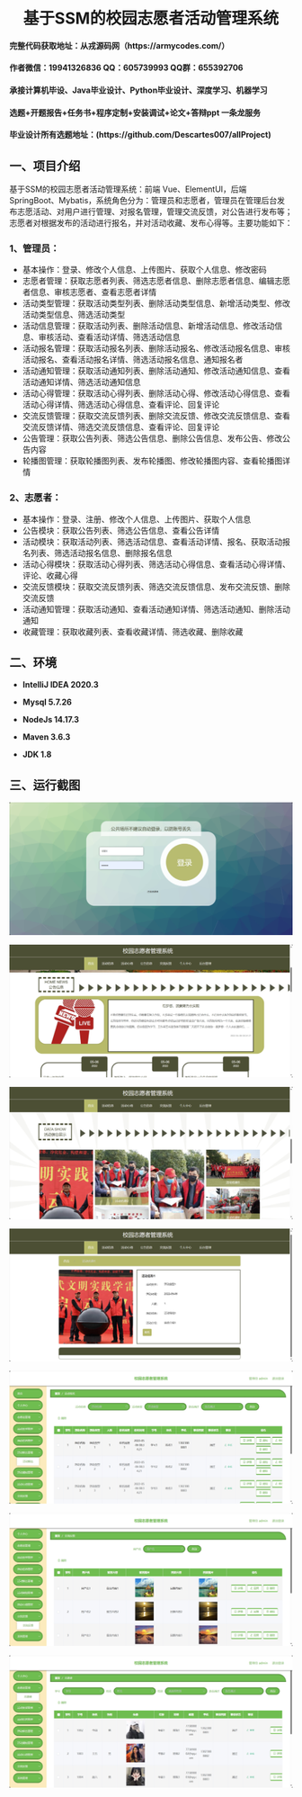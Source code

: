 <p><h1 align="center">基于SSM的校园志愿者活动管理系统</h1></p>

<h4> 完整代码获取地址：从戎源码网（https://armycodes.com/） </h4>
<h4> 作者微信：19941326836 QQ：605739993 QQ群：655392706 </h4>
<h4> 承接计算机毕设、Java毕业设计、Python毕业设计、深度学习、机器学习 </h4>
<h4> 选题+开题报告+任务书+程序定制+安装调试+论文+答辩ppt 一条龙服务 </h4>
<h4> 毕业设计所有选题地址：(https://github.com/Descartes007/allProject) </h4>

## 一、项目介绍

基于SSM的校园志愿者活动管理系统：前端 Vue、ElementUI，后端 SpringBoot、Mybatis，系统角色分为：管理员和志愿者，管理员在管理后台发布志愿活动、对用户进行管理、对报名管理，管理交流反馈，对公告进行发布等；志愿者对根据发布的活动进行报名，并对活动收藏、发布心得等。主要功能如下：

### 1、管理员：

- 基本操作：登录、修改个人信息、上传图片、获取个人信息、修改密码
- 志愿者管理：获取志愿者列表、筛选志愿者信息、删除志愿者信息、编辑志愿者信息、审核志愿者、查看志愿者详情
- 活动类型管理：获取活动类型列表、删除活动类型信息、新增活动类型、修改活动类型信息、筛选活动类型
- 活动信息管理：获取活动列表、删除活动信息、新增活动信息、修改活动信息、审核活动、查看活动详情、筛选活动信息
- 活动报名管理：获取活动报名列表、删除活动报名、修改活动报名信息、审核活动报名、查看活动报名详情、筛选活动报名信息、通知报名者
- 活动通知管理：获取活动通知列表、删除活动通知、修改活动通知信息、查看活动通知详情、筛选活动通知信息
- 活动心得管理：获取活动心得列表、删除活动心得、修改活动心得信息、查看活动心得详情、筛选活动心得信息、查看评论、回复评论
- 交流反馈管理：获取交流反馈列表、删除交流反馈、修改交流反馈信息、查看交流反馈详情、筛选交流反馈信息、查看评论、回复评论
- 公告管理：获取公告列表、筛选公告信息、删除公告信息、发布公告、修改公告内容
- 轮播图管理：获取轮播图列表、发布轮播图、修改轮播图内容、查看轮播图详情

### 2、志愿者：

- 基本操作：登录、注册、修改个人信息、上传图片、获取个人信息
- 公告模块：获取公告列表、筛选公告信息、查看公告详情
- 活动模块：获取活动列表、筛选活动信息、查看活动详情、报名、获取活动报名列表、筛选活动报名信息、删除报名信息
- 活动心得模块：获取活动心得列表、筛选活动心得信息、查看活动心得详情、评论、收藏心得
- 交流反馈模块：获取交流反馈列表、筛选交流反馈信息、发布交流反馈、删除交流反馈
- 活动通知管理：获取活动通知、查看活动通知详情、筛选活动通知、删除活动通知
- 收藏管理：获取收藏列表、查看收藏详情、筛选收藏、删除收藏

## 二、环境

- <b>IntelliJ IDEA 2020.3</b>

- <b>Mysql 5.7.26</b>

- <b>NodeJs 14.17.3</b>

- <b>Maven 3.6.3</b>

- <b>JDK 1.8</b>


## 三、运行截图

![](screenshot/1.png)

![](screenshot/2.png)

![](screenshot/3.png)

![](screenshot/4.png)

![](screenshot/5.png)

![](screenshot/6.png)

![](screenshot/7.png)

